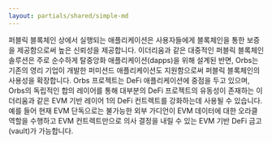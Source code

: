 ```yaml
---
layout: partials/shared/simple-md
---
```


퍼블릭 블록체인 상에서 실행되는 애플리케이션은 사용자들에게 블록체인을 통한 보증을 제공함으로써 높은 신뢰성을 제공합니다. 이더리움과 같은 대중적인 퍼블릭 블록체인 솔루션은 주로 순수하게 탈중앙화 애플리케이션(dapps)을 위해 설계된 반면, Orbs는 기존의 영리 기업이 개발한 퍼미션드 애플리케이션도 지원함으로써 퍼블릭 블록체인의 사용성을 확장합니다. Orbs 프로젝트는 DeFi 애플리케이션에 중점을 두고 있으며, Orbs의 독립적인 합의 레이어를 통해 대부분의 DeFi 프로젝트의 유동성이 존재하는 이더리움과 같은 EVM 기반 레이어 1의 DeFi 컨트렉트를 강화하는데 사용될 수 있습니다. 예를 들어 현재 EVM 단독으로는 불가능한 외부 가디언이  EVM 데이터에 대한 오라클 역할을 수행하고 EVM 컨트렉트만으로 의사 결정을 내릴 수 있는 EVM 기반 DeFi 금고(vault)가 가능합니다.
